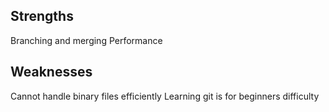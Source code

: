 ## Strengths
Branching and merging
Performance
## Weaknesses
Cannot handle binary files efficiently
Learning git is for beginners difficulty 

